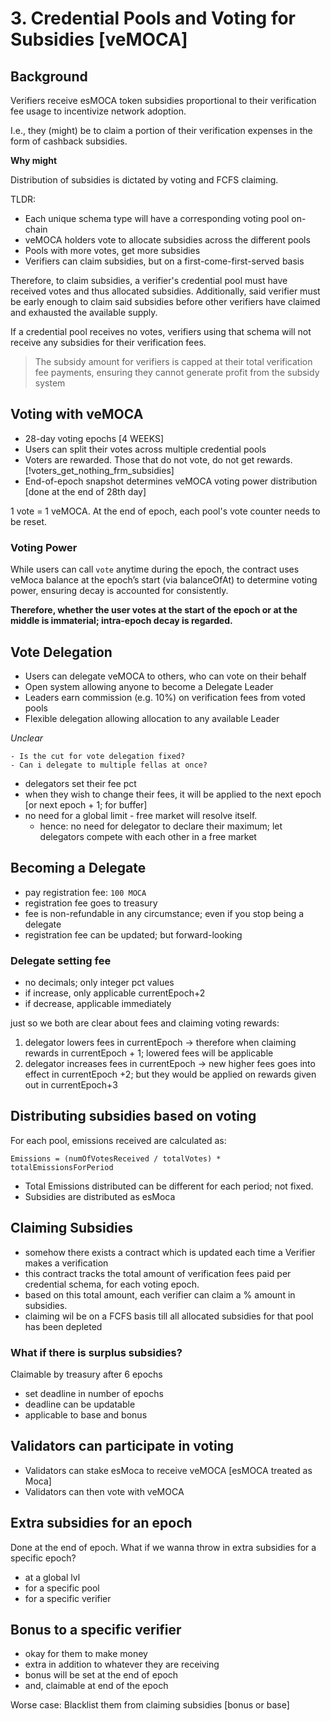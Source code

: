 # 3. Credential Pools and Voting for Subsidies [veMOCA]

## Background

Verifiers receive esMOCA token subsidies proportional to their verification fee usage to incentivize network adoption.

I.e., they (might) be to claim a portion of their verification expenses in the form of cashback subsidies.

**Why might**

Distribution of subsidies is dictated by voting and FCFS claiming.

TLDR:

- Each unique schema type will have a corresponding voting pool on-chain
- veMOCA holders vote to allocate subsidies across the different pools
- Pools with more votes, get more subsidies
- Verifiers can claim subsidies, but on a first-come-first-served basis

Therefore, to claim subsidies, a verifier's credential pool must have received votes and thus allocated subsidies.
Additionally, said verifier must be early enough to claim said subsidies before other verifiers have claimed and exhausted the available supply.

If a credential pool receives no votes, verifiers using that schema will not receive any subsidies for their verification fees.

> The subsidy amount for verifiers is capped at their total verification fee payments, ensuring they cannot generate profit from the subsidy system

## Voting with veMOCA

- 28-day voting epochs [4 WEEKS]
- Users can split their votes across multiple credential pools
- Voters are rewarded. Those that do not vote, do not get rewards. [!voters_get_nothing_frm_subsidies]
- End-of-epoch snapshot determines veMOCA voting power distribution [done at the end of 28th day]

1 vote = 1 veMOCA.
At the end of epoch, each pool's vote counter needs to be reset.

### Voting Power

While users can call `vote` anytime during the epoch, the contract uses veMoca balance at the epoch’s start (via balanceOfAt) to determine voting power, ensuring decay is accounted for consistently.

**Therefore, whether the user votes at the start of the epoch or at the middle is immaterial; intra-epoch decay is regarded.**

## Vote Delegation

- Users can delegate veMOCA to others, who can vote on their behalf
- Open system allowing anyone to become a Delegate Leader
- Leaders earn commission (e.g. 10%) on verification fees from voted pools
- Flexible delegation allowing allocation to any available Leader

*Unclear*

```smlj
- Is the cut for vote delegation fixed?
- Can i delegate to multiple fellas at once?
```

- delegators set their fee pct
- when they wish to change their fees, it will be applied to the next epoch [or next epoch + 1; for buffer]
- no need for a global limit - free market will resolve itself.
    - hence: no need for delegator to declare their maximum; let delegators compete with each other in a free market

## Becoming a Delegate

- pay registration fee: `100 MOCA`
- registration fee goes to treasury
- fee is non-refundable in any circumstance; even if you stop being a delegate
- registration fee can be updated; but forward-looking

### Delegate setting fee

- no decimals; only integer pct values
- if increase, only applicable currentEpoch+2
- if decrease, applicable immediately

just so we both are clear about fees and claiming voting rewards:
1. delegator lowers fees in currentEpoch → therefore when claiming rewards in currentEpoch + 1; lowered fees will be applicable
2. delegator increases fees in  currentEpoch → new higher fees goes into effect in currentEpoch +2; but they would be applied on rewards given out in currentEpoch+3

## Distributing subsidies based on voting

For each pool, emissions received are calculated as:

`Emissions = (numOfVotesReceived / totalVotes) * totalEmissionsForPeriod`

- Total Emissions distributed can be different for each period; not fixed.
- Subsidies are distributed as esMoca

## Claiming Subsidies

- somehow there exists a contract which is updated each time a Verifier makes a verification
- this contract tracks the total amount of verification fees paid per credential schema, for each voting epoch.
- based on this total amount, each verifier can claim a % amount in subsidies.
- claiming wil be on a FCFS basis till all allocated subsidies for that pool has been depleted

### What if there is surplus subsidies?

Claimable by treasury after 6 epochs

- set deadline in number of epochs
- deadline can be updatable
- applicable to base and bonus

## Validators can participate in voting

- Validators can stake esMoca to receive veMOCA [esMOCA treated as Moca]
- Validators can then vote with veMOCA

## Extra subsidies for an epoch

Done at the end of epoch.
What if we wanna throw in extra subsidies for a specific epoch?

- at a global lvl
- for a specific pool
- for a specific verifier

## Bonus to a specific verifier

- okay for them to make money
- extra in addition to whatever they are receiving
- bonus will be set at the end of epoch
- and, claimable at end of the epoch

Worse case: Blacklist them from claiming subsidies [bonus or base]
